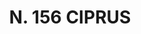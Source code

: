 ---
title: "N. 156 CIPRUS"
plant-name: "N. 156"
plant-number: "156"
plant-xml: "/assets/xml/plant156.xml"
plant-img1: "/assets/img/plant156_verso.jpg"
plant-img2: "/assets/img/plant156.jpg"
plant-title: "N. 156 CIPRUS"
plant-taxon-link: ""
plant-taxon-link: ""
layout: single-xml
---